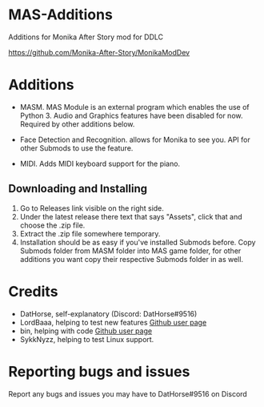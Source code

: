 # MAS-Additions

Additions for Monika After Story mod for DDLC

https://github.com/Monika-After-Story/MonikaModDev


# Additions
* MASM. MAS Module is an external program which enables the use of Python 3. Audio and Graphics features have been disabled for now. Required by other additions below.

* Face Detection and Recognition. allows for Monika to see you. API for other Submods to use the feature.

* MIDI. Adds MIDI keyboard support for the piano.

## Downloading and Installing
1. Go to Releases link visible on the right side.
2. Under the latest release there text that says "Assets", click that and choose the .zip file.
3. Extract the .zip file somewhere temporary.
4. Installation should be as easy if you've installed Submods before. Copy Submods folder from MASM folder into MAS game folder, for other additions you want copy their respective Submods folder in as well.

# Credits

*  DatHorse, self-explanatory (Discord: DatHorse#9516)
*  LordBaaa, helping to test new features [Github user page](https://github.com/LordBaaa)
*  bin, helping with code [Github user page](https://github.com/flumf)
*  SykkNyzz, helping to test Linux support.

# Reporting bugs and issues

Report any bugs and issues you may have to DatHorse#9516 on Discord
